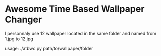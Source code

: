 # Awesome Time Based Wallpaper Changer

I personnaly use 12 wallpaper located in the same folder and named from 1.jpg to 12.jpg

usage:
./atbwc.py path/to/wallpaper/folder
